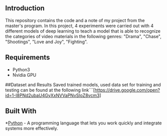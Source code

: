 ## Introduction

This repository contains the code and a note of my project from the master's program. In this project, 4 experiments were carried out with 4 different models of deep learning to teach a model that is able to recognize the categories of video materials in the following genres: "Drama", "Chase", "Shootings", "Love and Joy", "Fighting".

## Requirements
* Python3
* Nvidia GPU

##Dataset and Results
Saved trained models, used data set for training and testing can be found at the following link```[https://drive.google.com/open?id=1-I8PNd2ubaU4GyXxNVVaPNvSloZ8vcm3]

## Built With

*[Python](https://www.python.org/) - A programming language that lets you work quickly and integrate systems more effectively.
